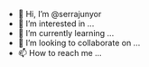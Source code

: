 - 👋 Hi, I’m @serrajunyor
- 👀 I’m interested in ...
- 🌱 I’m currently learning ...
- 💞️ I’m looking to collaborate on ...
- 📫 How to reach me ...

<!---
serrajunyor/serrajunyor is a ✨ special ✨ repository because its `README.md` (this file) appears on your GitHub profile.
You can click the Preview link to take a look at your changes.
--->
